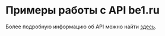 # Примеры работы с API be1.ru
Более подробную информацию об API можно найти [здесь](https://be1.ru/api/).

